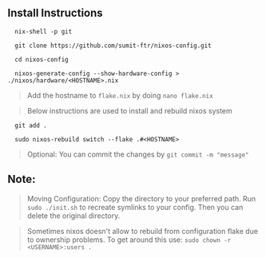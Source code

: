 ## Install Instructions
```
  nix-shell -p git
```
```
  git clone https://github.com/sumit-ftr/nixos-config.git
```
```
  cd nixos-config
```
```
  nixos-generate-config --show-hardware-config > ./nixos/hardware/<HOSTNAME>.nix
```
> Add the hostname to `flake.nix` by doing `nano flake.nix`

> Below instructions are used to install and rebuild nixos system
```
  git add .
```
```
  sudo nixos-rebuild switch --flake .#<HOSTNAME>
```
> Optional: You can commit the changes by `git commit -m "message"`

## Note:
> Moving Configuration: Copy the directory to your preferred path. Run `sudo ./init.sh` to recreate symlinks to your config. Then you can delete the original directory.

> Sometimes nixos doesn't allow to rebuild from configuration flake due to ownership problems. To get around this use: `sudo chown -r <USERNAME>:users .`
